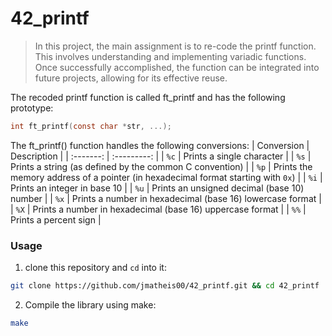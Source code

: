 # 42_printf

>In this project, the main assignment is to re-code the printf function.
>This involves understanding and implementing variadic functions.
>Once successfully accomplished, the function can be integrated into future projects, allowing for its effective reuse.

The recoded printf function is called ft_printf and has the following prototype:
```C
int ft_printf(const char *str, ...);
```

The ft_printf() function handles the following conversions:
| Conversion | Description |
| :-------: | :---------: |
| ``%c`` | Prints a single character |
| ``%s`` | Prints a string (as defined by the common C convention) |
| ``%p`` | Prints the memory address of a pointer (in hexadecimal format starting with ``0x``) |
| ``%i`` | Prints an integer in base 10 |
| ``%u`` | Prints an unsigned decimal (base 10) number |
| ``%x`` | Prints a number in hexadecimal (base 16) lowercase format |
| ``%X`` | Prints a number in hexadecimal (base 16) uppercase format |
| ``%%`` | Prints a percent sign |


### Usage
1. clone this repository and `cd` into it:

```zsh
git clone https://github.com/jmatheis00/42_printf.git && cd 42_printf
```


2. Compile the library using make:

```zsh
make
```
